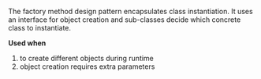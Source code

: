 The factory method design pattern encapsulates class instantiation. It uses an interface for object creation and sub-classes decide which concrete class to instantiate.

**Used when**
1. to create different objects during runtime
2. object creation requires extra parameters